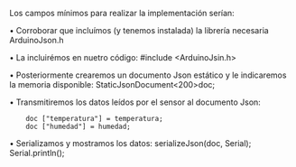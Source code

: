 Los campos mínimos para realizar la implementación serían:

•	Corroborar que incluímos (y tenemos instalada) la librería necesaria ArduinoJson.h

•	La incluirémos en nuetro código: #include <ArduinoJsin.h>

•	Posteriormente crearemos un documento Json estático y le indicaremos la memoria disponible: StaticJsonDocument<200>doc;

•	Transmitiremos los datos leídos por el sensor al documento Json:

		doc ["temperatura"] = temperatura; 
		doc ["humedad"] = humedad; 
		
•	Serializamos y mostramos los datos:
		serializeJson(doc, Serial); 
		Serial.println(); 


